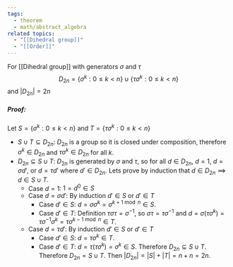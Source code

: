```yaml
---
tags:
  - theorem
  - math/abstract_algebra
related topics:
  - "[[Dihedral group]]"
  - "[[Order]]"
---
```

For [[Dihedral group]] with generators $\sigma$ and $\tau$$$
	D_{2n}=\{\sigma^k:0\leq k < n\}\cup\{\tau\sigma^k:0\leq k < n\}
$$and $|D_{2n}|=2n$
##### Proof:
Let $S=\{\sigma^k:0\leq k < n\}$ and $T=\{\tau\sigma^k:0\leq k < n\}$
- $S\cup T \subseteq D_{2n}$:
	$D_{2n}$ is a group so it is closed under composition, therefore $\sigma^k\in D_{2n}$ and $\tau\sigma^k\in D_{2n}$ for all $k$.
- $D_{2n}\subseteq S\cup T$:
	$D_{2n}$ is generated by $\sigma$ and $\tau$, so for all $d\in D_{2n}$, $d=1$, $d=\sigma d'$, or $d=\tau d'$ where $d'\in D_{2n}$. Lets prove by induction that $d\in D_{2n}\implies d\in S\cup T$.
	- Case $d=1$:
		$1=d^0\in S$
	- Case $d=\sigma d'$:
		By induction $d'\in S$ or $d'\in T$
		- Case $d'\in S$:
			$d=\sigma \sigma^k= \sigma^{k+1\ \operatorname{mod}\ n}\in S$.
		- Case $d' \in T$:
			Definition $\tau\sigma\tau=\sigma^{-1}$, so $\sigma\tau=\tau\sigma^{-1}$ and $d=\sigma(\tau\sigma^k)=\tau\sigma^{-1}\sigma^{k}=\tau\sigma^{k-1\ \operatorname{mod}\ n}\in T$.
	- Case $d = \tau d'$:
		By induction $d'\in S$ or $d'\in T$
		- Case $d'\in S$:
			$d=\tau \sigma^k\in T$.
		- Case $d'\in T$:
			$d=\tau (\tau \sigma^k)=\sigma^k\in S$.
	Therefore $D_{2n}\subseteq S\cup T$.
Therefore $D_{2n}=S\cup T$. Then $|D_{2n}|=|S|+|T|=n+n=2n$.
